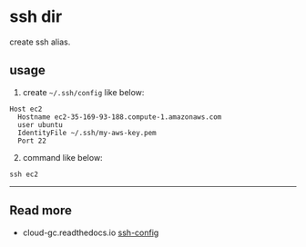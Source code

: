 # ssh dir

create ssh alias.

## usage

1. create `~/.ssh/config` like below:

```config
Host ec2
  Hostname ec2-35-169-93-188.compute-1.amazonaws.com
  user ubuntu
  IdentityFile ~/.ssh/my-aws-key.pem
  Port 22
```

2. command like below:

```shell
ssh ec2
```

---

## Read more

- cloud-gc.readthedocs.io [ssh-config](https://cloud-gc.readthedocs.io/en/latest/chapter06_appendix/ssh-config.html)
